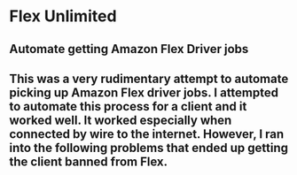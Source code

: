 # Flex Unlimited 
## Automate getting Amazon Flex Driver jobs

This was a very rudimentary attempt to automate picking up Amazon Flex driver jobs. I attempted to automate this process for a client and it worked well. It worked especially when connected by wire to the internet. However, I ran into the following problems that ended up getting the client banned from Flex.
  - 

